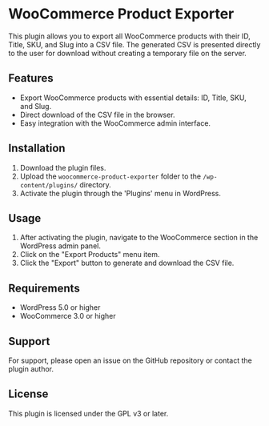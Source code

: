 # WooCommerce Product Exporter

This plugin allows you to export all WooCommerce products with their ID, Title, SKU, and Slug into a CSV file. The generated CSV is presented directly to the user for download without creating a temporary file on the server.

## Features

- Export WooCommerce products with essential details: ID, Title, SKU, and Slug.
- Direct download of the CSV file in the browser.
- Easy integration with the WooCommerce admin interface.

## Installation

1. Download the plugin files.
2. Upload the `woocommerce-product-exporter` folder to the `/wp-content/plugins/` directory.
3. Activate the plugin through the 'Plugins' menu in WordPress.

## Usage

1. After activating the plugin, navigate to the WooCommerce section in the WordPress admin panel.
2. Click on the "Export Products" menu item.
3. Click the "Export" button to generate and download the CSV file.

## Requirements

- WordPress 5.0 or higher
- WooCommerce 3.0 or higher

## Support

For support, please open an issue on the GitHub repository or contact the plugin author.

## License

This plugin is licensed under the GPL v3 or later.